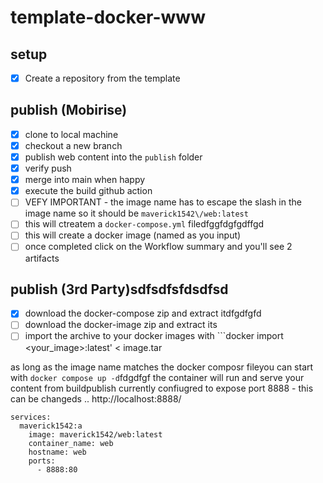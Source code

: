 # template-docker-www

## setup
- [X] Create a repository from the template

## publish (Mobirise)
- [X] clone to local machine
- [X] checkout a new branch
- [X] publish web content into the ```publish``` folder
- [x] verify push
- [X] merge into main when happy
- [X] execute the build github action
- [ ]   VEFY IMPORTANT - the image name has to escape the slash in the image name so it should be ```maverick1542\/web:latest```
- [ ] this will ctreatem a ```docker-compose.yml``` filedfggfdgfgdffgd
- [ ] this will create a docker image (named as you input)
- [ ] once completed click on the Workflow summary and you'll see 2 artifacts

## publish (3rd Party)sdfsdfsfdsdfsd
- [X] download the docker-compose zip and extract itdfgdfgfd
- [ ] download the docker-image zip and extract its
- [ ] import the archive to your docker images with ```docker import <your_image>:latest' < image.tar

as long as the image name matches the docker composr fileyou can start with ```docker compose up -d```fdgdfgf
the container will run and serve your content from buildpublish
currently confiugred to expose port 8888 - this can be changeds
..
http://localhost:8888/

```
services:
  maverick1542:a
    image: maverick1542/web:latest
    container_name: web
    hostname: web
    ports:
      - 8888:80
```
